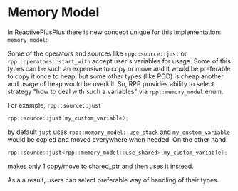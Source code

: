 # Memory Model

In ReactivePlusPlus there is new concept unique for this implementation: `memory_model`:

Some of the operators and sources like `rpp::source::just` or `rpp::operators::start_with` accept user's variables for usage. Some of this types can be such an expensive to copy or move and it would be preferable to copy it once to heap, but some other types (like POD) is cheap another and usage of heap would be overkill. So, RPP provides ability to select strategy "how to deal with such a variables" via `rpp::memory_model` enum.

For example, `rpp::source::just`

```cpp
rpp::source::just(my_custom_variable);
```
by default `just` uses `rpp::memory_model::use_stack` and `my_custom_variable` would be copied and moved everywhere when needed. On the other hand

```cpp
rpp::source::just<rpp::memory_model::use_shared>(my_custom_variable);
```
makes only 1 copy/move to shared_ptr and then uses it instead.

As a a result, users can select preferable way of handling of their types.
